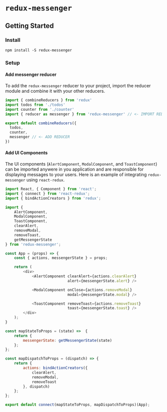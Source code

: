 # `redux-messenger`

## Getting Started

### Install

`npm install -S redux-messenger`

### Setup

#### Add messenger reducer

To add the `redux-messenger` reducer to your project, import the reducer module and combine it with your other reducers.

```js
import { combineReducers } from 'redux'
import todos from './todos'
import counter from './counter'
import { reducer as messenger } from 'redux-messenger' // <- IMPORT REDUCER

export default combineReducers({
  todos,
  counter,
  messenger // <- ADD REDUCER
})
```

#### Add UI Components

The UI components (`AlertComponent`, `ModalComponent`, and `ToastComponent`) can be imported anywere in you application and are responsible for displaying messages to your users. Here is an example of integrating `redux-messenger` using `react-redux`.

```js
import React, { Component } from 'react';
import { connect } from 'react-redux';
import { bindActionCreators } from 'redux';

import {
    AlertComponent,
    ModalComponent,
    ToastComponent,
    clearAlert,
    removeModal,
    removeToast,
    getMessengerState
} from 'redux-messenger';

const App = (props) => {
    const { actions, messengerState } = props;

    return (
        <div>
            <AlertComponent clearAlert={actions.clearAlert}
                            alert={messengerState.alert} />

            <ModalComponent onClose={actions.removeModal}
                            modal={messengerState.modal} />

            <ToastComponent removeToast={actions.removeToast}
                            toast={messengerState.toast} />
        </div>
    );
}

const mapStateToProps = (state) =>  {
    return {
        messengerState: getMessengerState(state)
    };
};

const mapDispatchToProps = (dispatch) => {
    return {
        actions: bindActionCreators({
            clearAlert,
            removeModal,
            removeToast
        }, dispatch)
    };
};

export default connect(mapStateToProps, mapDispatchToProps)(App);
```
